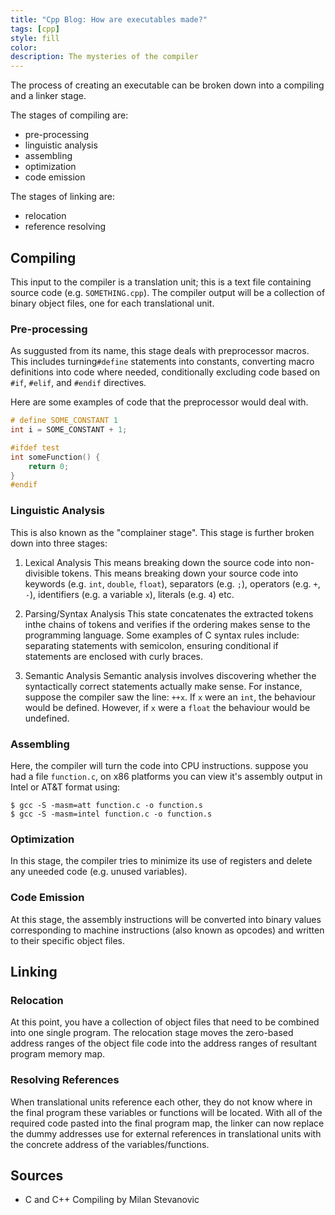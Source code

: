 ```yaml
---
title: "Cpp Blog: How are executables made?"
tags: [cpp]
style: fill
color:
description: The mysteries of the compiler
---
```


The process of creating an executable can be broken down into a compiling and a linker stage.

The stages of compiling are:
- pre-processing
- linguistic analysis
- assembling
- optimization
- code emission

The stages of linking are:
- relocation
- reference resolving

## Compiling
This input to the compiler is a translation unit; this is a text file containing source code (e.g. `SOMETHING.cpp`). The compiler output will be a collection of binary object files, one for each translational unit.

### Pre-processing
As suggusted from its name, this stage deals with preprocessor macros. This includes turning`#define` statements into constants, converting macro definitions into code where needed, conditionally excluding code based on `#if`, `#elif`, and `#endif` directives.

Here are some examples of code that the preprocessor would deal with.
```cpp
# define SOME_CONSTANT 1
int i = SOME_CONSTANT + 1;

#ifdef test
int someFunction() {
    return 0;
}
#endif
```

### Linguistic Analysis
This is also known as the "complainer stage". This stage is further broken down into three stages:

1. Lexical Analysis
This means breaking down the source code into non-divisible tokens. This means breaking down your source code into keywords (e.g. `int`, `double`, `float`), separators (e.g. `;`), operators (e.g. `+`, `-`), identifiers (e.g. a variable `x`), literals (e.g. `4`) etc.

2. Parsing/Syntax Analysis
This state concatenates the extracted tokens inthe chains of tokens and verifies if the ordering makes sense to the programming language. Some examples of C syntax rules include: separating statements with semicolon, ensuring conditional if statements are enclosed with curly braces.

3. Semantic Analysis
Semantic analysis involves discovering whether the syntactically correct statements actually make sense. For instance, suppose the compiler saw the line: `++x`. If `x` were an `int`, the behaviour would be defined. However, if `x` were a `float` the behaviour would be undefined.

### Assembling
Here, the compiler will turn the code into CPU instructions. suppose you had a file `function.c`, on x86 platforms you can view it's assembly output in Intel or AT&T format using:
```consolve
$ gcc -S -masm=att function.c -o function.s
$ gcc -S -masm=intel function.c -o function.s
```

### Optimization
In this stage, the compiler tries to minimize its use of registers and delete any uneeded code (e.g. unused variables).

### Code Emission
At this stage, the assembly instructions will be converted into binary values corresponding to machine instructions (also known as opcodes) and written to their specific object files.

## Linking
### Relocation
At this point, you have a collection of object files that need to be combined into one single program. The relocation stage moves the zero-based address ranges of the object file code into the address ranges of resultant program memory map.

### Resolving References
When translational units reference each other, they do not know where in the final program these variables or functions will be located. With all of the required code pasted into the final program map, the linker can now replace the dummy addresses use for external references in translational units with the concrete address of the variables/functions.

## Sources
- C and C++ Compiling by Milan Stevanovic
